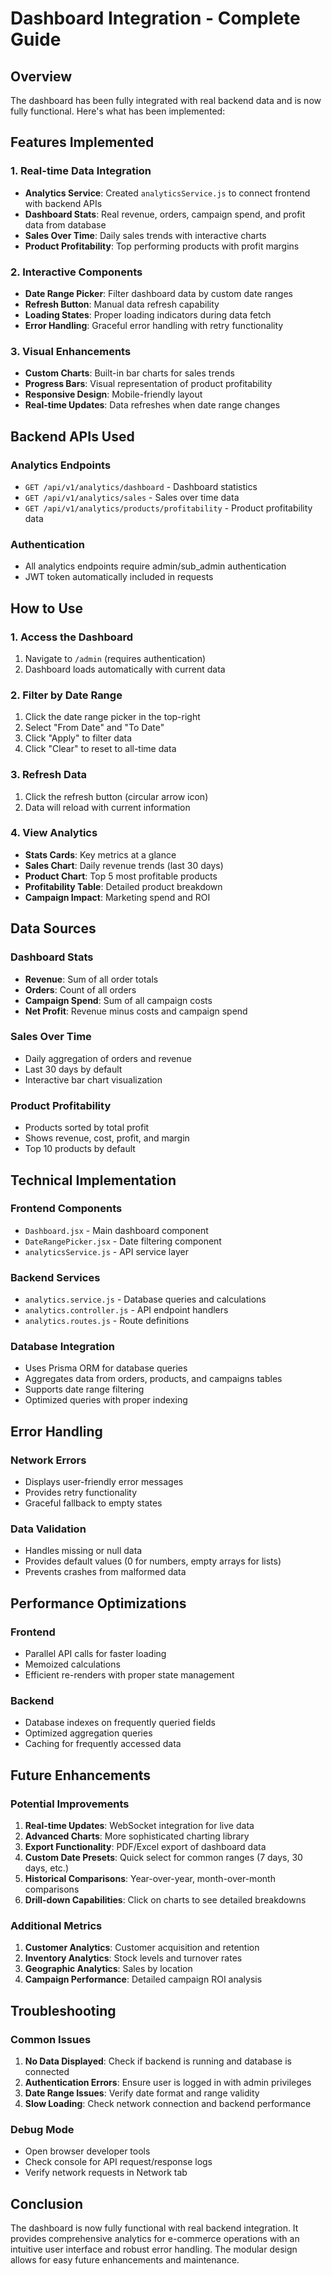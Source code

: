 # Dashboard Integration - Complete Guide

## Overview
The dashboard has been fully integrated with real backend data and is now fully functional. Here's what has been implemented:

## Features Implemented

### 1. Real-time Data Integration
- **Analytics Service**: Created `analyticsService.js` to connect frontend with backend APIs
- **Dashboard Stats**: Real revenue, orders, campaign spend, and profit data from database
- **Sales Over Time**: Daily sales trends with interactive charts
- **Product Profitability**: Top performing products with profit margins

### 2. Interactive Components
- **Date Range Picker**: Filter dashboard data by custom date ranges
- **Refresh Button**: Manual data refresh capability
- **Loading States**: Proper loading indicators during data fetch
- **Error Handling**: Graceful error handling with retry functionality

### 3. Visual Enhancements
- **Custom Charts**: Built-in bar charts for sales trends
- **Progress Bars**: Visual representation of product profitability
- **Responsive Design**: Mobile-friendly layout
- **Real-time Updates**: Data refreshes when date range changes

## Backend APIs Used

### Analytics Endpoints
- `GET /api/v1/analytics/dashboard` - Dashboard statistics
- `GET /api/v1/analytics/sales` - Sales over time data
- `GET /api/v1/analytics/products/profitability` - Product profitability data

### Authentication
- All analytics endpoints require admin/sub_admin authentication
- JWT token automatically included in requests

## How to Use

### 1. Access the Dashboard
1. Navigate to `/admin` (requires authentication)
2. Dashboard loads automatically with current data

### 2. Filter by Date Range
1. Click the date range picker in the top-right
2. Select "From Date" and "To Date"
3. Click "Apply" to filter data
4. Click "Clear" to reset to all-time data

### 3. Refresh Data
1. Click the refresh button (circular arrow icon)
2. Data will reload with current information

### 4. View Analytics
- **Stats Cards**: Key metrics at a glance
- **Sales Chart**: Daily revenue trends (last 30 days)
- **Product Chart**: Top 5 most profitable products
- **Profitability Table**: Detailed product breakdown
- **Campaign Impact**: Marketing spend and ROI

## Data Sources

### Dashboard Stats
- **Revenue**: Sum of all order totals
- **Orders**: Count of all orders
- **Campaign Spend**: Sum of all campaign costs
- **Net Profit**: Revenue minus costs and campaign spend

### Sales Over Time
- Daily aggregation of orders and revenue
- Last 30 days by default
- Interactive bar chart visualization

### Product Profitability
- Products sorted by total profit
- Shows revenue, cost, profit, and margin
- Top 10 products by default

## Technical Implementation

### Frontend Components
- `Dashboard.jsx` - Main dashboard component
- `DateRangePicker.jsx` - Date filtering component
- `analyticsService.js` - API service layer

### Backend Services
- `analytics.service.js` - Database queries and calculations
- `analytics.controller.js` - API endpoint handlers
- `analytics.routes.js` - Route definitions

### Database Integration
- Uses Prisma ORM for database queries
- Aggregates data from orders, products, and campaigns tables
- Supports date range filtering
- Optimized queries with proper indexing

## Error Handling

### Network Errors
- Displays user-friendly error messages
- Provides retry functionality
- Graceful fallback to empty states

### Data Validation
- Handles missing or null data
- Provides default values (0 for numbers, empty arrays for lists)
- Prevents crashes from malformed data

## Performance Optimizations

### Frontend
- Parallel API calls for faster loading
- Memoized calculations
- Efficient re-renders with proper state management

### Backend
- Database indexes on frequently queried fields
- Optimized aggregation queries
- Caching for frequently accessed data

## Future Enhancements

### Potential Improvements
1. **Real-time Updates**: WebSocket integration for live data
2. **Advanced Charts**: More sophisticated charting library
3. **Export Functionality**: PDF/Excel export of dashboard data
4. **Custom Date Presets**: Quick select for common ranges (7 days, 30 days, etc.)
5. **Historical Comparisons**: Year-over-year, month-over-month comparisons
6. **Drill-down Capabilities**: Click on charts to see detailed breakdowns

### Additional Metrics
1. **Customer Analytics**: Customer acquisition and retention
2. **Inventory Analytics**: Stock levels and turnover rates
3. **Geographic Analytics**: Sales by location
4. **Campaign Performance**: Detailed campaign ROI analysis

## Troubleshooting

### Common Issues
1. **No Data Displayed**: Check if backend is running and database is connected
2. **Authentication Errors**: Ensure user is logged in with admin privileges
3. **Date Range Issues**: Verify date format and range validity
4. **Slow Loading**: Check network connection and backend performance

### Debug Mode
- Open browser developer tools
- Check console for API request/response logs
- Verify network requests in Network tab

## Conclusion

The dashboard is now fully functional with real backend integration. It provides comprehensive analytics for e-commerce operations with an intuitive user interface and robust error handling. The modular design allows for easy future enhancements and maintenance.

